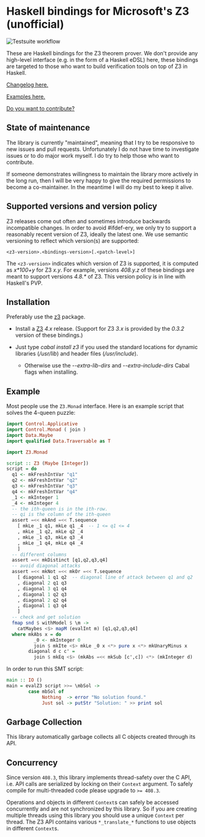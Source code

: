 # Haskell bindings for Microsoft's Z3 (unofficial)

![Testsuite workflow](https://github.com/IagoAbal/haskell-z3/actions/workflows/testsuite.yml/badge.svg)

These are Haskell bindings for the Z3 theorem prover.
We don't provide any high-level interface (e.g. in the form of a Haskell eDSL) here,
these bindings are targeted to those who want to build verification tools on top of Z3 in Haskell.

[Changelog here.](CHANGES.md)

[Examples here.](examples)

[Do you want to contribute?](HACKING.md)

## State of maintenance

The library is currently "maintained", meaning that I try to be responsive to new
issues and pull requests.
Unfortunately I do not have time to investigate issues or to do major work myself.
I do try to help those who want to contribute.

If someone demonstrates willingness to maintain the library more actively
in the long run, then I will be very happy to give the required permissions
to become a co-maintainer.
In the meantime I will do my best to keep it alive.

## Supported versions and version policy

Z3 releases come out often and sometimes introduce backwards incompatible changes.
In order to avoid #ifdef-ery, we only try to support a reasonably recent version
of Z3, ideally the latest one.
We use semantic versioning to reflect which version(s) are supported:

    <z3-version>.<bindings-version>[.<patch-level>]

The `<z3-version>` indicates which version of Z3 is supported, it is computed as
_x*100+y_ for Z3 _x.y_. For example, versions _408.y.z_ of these bindings are
meant to support versions _4.8.*_ of Z3.
This version policy is in line with Haskell's PVP.

## Installation

Preferably use the [z3](http://hackage.haskell.org/package/z3) package.

* Install a [Z3](https://github.com/Z3Prover/z3) *4.x* release.
  (Support for Z3 *3.x* is provided by the *0.3.2* version of these bindings.)
* Just type _cabal install z3_ if you used the standard locations for dynamic libraries (_/usr/lib_) and header files (_/usr/include_).

    * Otherwise use the _--extra-lib-dirs_ and _--extra-include-dirs_ Cabal flags when installing.

## Example

Most people use the `Z3.Monad` interface.
Here is an example script that solves the 4-queen puzzle:

```haskell
import Control.Applicative
import Control.Monad ( join )
import Data.Maybe
import qualified Data.Traversable as T

import Z3.Monad

script :: Z3 (Maybe [Integer])
script = do
  q1 <- mkFreshIntVar "q1"
  q2 <- mkFreshIntVar "q2"
  q3 <- mkFreshIntVar "q3"
  q4 <- mkFreshIntVar "q4"
  _1 <- mkInteger 1
  _4 <- mkInteger 4
  -- the ith-queen is in the ith-row.
  -- qi is the column of the ith-queen
  assert =<< mkAnd =<< T.sequence
    [ mkLe _1 q1, mkLe q1 _4  -- 1 <= q1 <= 4
    , mkLe _1 q2, mkLe q2 _4
    , mkLe _1 q3, mkLe q3 _4
    , mkLe _1 q4, mkLe q4 _4
    ]
  -- different columns
  assert =<< mkDistinct [q1,q2,q3,q4]
  -- avoid diagonal attacks
  assert =<< mkNot =<< mkOr =<< T.sequence
    [ diagonal 1 q1 q2  -- diagonal line of attack between q1 and q2
    , diagonal 2 q1 q3
    , diagonal 3 q1 q4
    , diagonal 1 q2 q3
    , diagonal 2 q2 q4
    , diagonal 1 q3 q4
    ]
  -- check and get solution
  fmap snd $ withModel $ \m ->
    catMaybes <$> mapM (evalInt m) [q1,q2,q3,q4]
  where mkAbs x = do
          _0 <- mkInteger 0
          join $ mkIte <$> mkLe _0 x <*> pure x <*> mkUnaryMinus x
        diagonal d c c' =
          join $ mkEq <$> (mkAbs =<< mkSub [c',c]) <*> (mkInteger d)
```

In order to run this SMT script:

```haskell
main :: IO ()
main = evalZ3 script >>= \mbSol ->
        case mbSol of
             Nothing  -> error "No solution found."
             Just sol -> putStr "Solution: " >> print sol
```

## Garbage Collection

This library automatically garbage collects all C objects created through its API.

## Concurrency

Since version `408.3`, this library implements thread-safety over the C API,
i.e. API calls are serialized by locking on their `Context` argument.
To safely compile for multi-threaded code please upgrade to `>= 408.3`.

Operations and objects in different `Context`s can safely be accessed concurrently
and are not synchronized by this library.
So if you are creating multiple threads using this library you should use a unique `Context` per thread.
The Z3 API contains various `*_translate_*` functions to use objects in different `Context`s.
